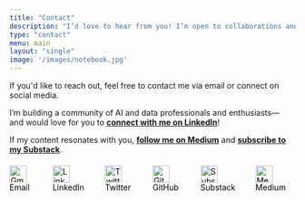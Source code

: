 ```yaml
---
title: "Contact"
description: "I’d love to hear from you! I’m open to collaborations and work opportunities. Any feedback you’d like to share is greatly appreciated!"
type: "contact"
menu: main
layout: "single"
image: '/images/notebook.jpg'
---
```


If you'd like to reach out, feel free to contact me via email or connect on social media. 

I’m building a community of AI and data professionals and enthusiasts— and would love for you to **[connect with me on LinkedIn](https://www.linkedin.com/in/drnsmith/)**! 

If my content resonates with you, **[follow me on Medium](https://medium.com/@NeverOblivious)** and **[subscribe to my Substack](https://substack.com/@neveroblivious)**.


<div style="display: flex; gap: 20px; justify-content: center; margin-top: 20px;">
  <a href="mailto:drnatashasth@gmail.com" target="_blank" style="text-decoration: none; color: black;">
    <img src="/images/gmail.png" alt="Gmail" style="width: 30px; height: 30px; vertical-align: middle;">
    Email
  </a>
  <a href="https://www.linkedin.com/in/drnsmith/" target="_blank" style="text-decoration: none; color: black;">
    <img src="/images/linkedin.png" alt="LinkedIn" style="width: 30px; height: 30px; vertical-align: middle;">
    LinkedIn
  </a>
  <a href="https://twitter.com/yourtwitterhandle" target="_blank" style="text-decoration: none; color: black;">
    <img src="/images/twitter.png" alt="Twitter" style="width: 30px; height: 30px; vertical-align: middle;">
    Twitter
  </a>
  <a href="https://github.com/drnsmith" target="_blank" style="text-decoration: none; color: black;">
    <img src="/images/github.png" alt="GitHub" style="width: 30px; height: 30px; vertical-align: middle;">
    GitHub
  </a>
  <a href="https://substack.com/@neveroblivious" target="_blank" style="text-decoration: none; color: black;">
    <img src="/images/substack.png" alt="Substack" style="width: 30px; height: 30px; vertical-align: middle;">
    Substack
  </a>
  <a href="https://medium.com/@NeverOblivious" target="_blank" style="text-decoration: none; color: black;">
    <img src="/images/medium.png" alt="Medium" style="width: 30px; height: 30px; vertical-align: middle;">
    Medium
  </a>
</div>
